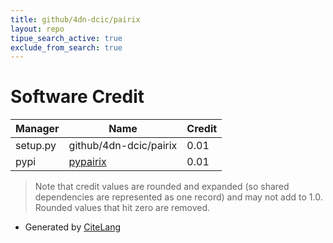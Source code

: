 ```yaml
---
title: github/4dn-dcic/pairix
layout: repo
tipue_search_active: true
exclude_from_search: true
---
```

# Software Credit

|Manager|Name|Credit|
|-------|----|------|
|setup.py|github/4dn-dcic/pairix|0.01|
|pypi|[pypairix](https://github.com/4dn-dcic/pairix)|0.01|


> Note that credit values are rounded and expanded (so shared dependencies are represented as one record) and may not add to 1.0. Rounded values that hit zero are removed.


- Generated by [CiteLang](https://github.com/vsoch/citelang)
